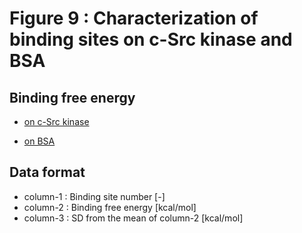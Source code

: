 # Figure 9 : Characterization of binding sites on c-Src kinase and BSA

## Binding free energy

* [on c-Src kinase](./data.c)

* [on BSA](./data.d)

## Data format

* column-1 : Binding site number [-]
* column-2 : Binding free energy [kcal/mol]
* column-3 : SD from the mean of column-2 [kcal/mol]
